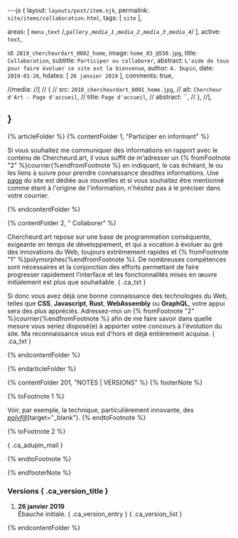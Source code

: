 ---js
{
  layout:    `layouts/post/item.njk`,
  permalink: `site/items/collaboration.html`,
  tags:      [ `site` ],
  
  areas:     [ `menu` ,`text` /*,`gallery` ,`media_1` ,`media_2` ,`media_3` ,`media_4`*/ ],
  active:      `text`,

  id:        `2019_chercheurdart_0002_home`,
  image:     `home_03_@550.jpg`,
  title:     `Collaboration`,
  subtitle:  `Participer ou collaborer`,
  abstract:  `L'aide de tous pour faire évoluer ce site est la bienvenue`,
  author:    `A. Dupin`,
  date:      `2019-01-26`,
  hdates:     [ `26 janvier 2019` ],
  comments:  true,
  
  //media:
  //[
  //  {
  //    src:      `2018_chercheurdart_0001_home.jpg`,
  //    alt:      `Chercheur d'Art - Page d'accueil`,
  //    title:    `Page d'accueil`,
  //    abstract: ``,
  //  },
  //],

}
---

[comment]: # (======== Article ========)

{% articleFolder %}
{% contentFolder 1, "Participer en informant" %}

Si vous souhaitez me communiquer des informations en rapport avec le contenu de Chercheurd.art, il vous suffit de m'adresser un {% fromFootnote "2" %}courrier{%endfromFootnote %} en indiquant, le cas échéant, le ou les liens à suivre pour prendre connaissance desdites informations. Une [page][chercheurdart_posts] du site est dédiée aux nouvelles et si vous souhaitez être mentionné comme étant à l'origine de l'information, n'hésitez pas à le préciser dans votre courrier.

{% endcontentFolder %}

{% contentFolder 2, " Collaborer" %}

Chercheurd.art repose sur une base de programmation conséquente, exigeante en temps de développement, et qui a vocation à évoluer au gré des innovations du Web, toujours extrêmement rapides et {% fromFootnote "1" %}polymorphes{%endfromFootnote %}. De nombreuses compétences sont nécessaires et la conjonction des efforts permettant de faire progresser rapidement l'interface et les fonctionnalités mises en œuvre initialement est plus que souhaitable. { .ca_txt }

Si donc vous avez déjà une bonne connaissance des technologies du Web, telles que **CSS**, **Javascript**, **Rust**, **WebAssembly** ou **GraphQL**, votre appui sera des plus appréciés. Adressez-moi un {% fromFootnote "2" %}courrier{%endfromFootnote %} afin de me faire savoir dans quelle mesure vous seriez disposé(e) à apporter votre concours à l'évolution du site. Ma reconnaissance vous est d'hors et déjà entièrement acquise. { .ca_txt }

{% endcontentFolder %}

{% endarticleFolder %}

[comment]: # (======== Footnotes ========)

{% contentFolder 201, "NOTES | VERSIONS" %}
{% footerNote %}

{% toFootnote 1 %}

Voir, par exemple, la technique, particulièrement innovante, des [_polyfill_](https://polyfill.io/v3){target="_blank"}.
{% endtoFootnote %}

{% toFootnote 2 %}

[](#){ .ca_adupin_mail }

{% endtoFootnote %}

{% endfooterNote %}

[comment]: # (======== Historique ========)

### Versions { .ca_version_title }

1. **26 janvier 2019**  
Ébauche initiale. { .ca_version_entry }
{ .ca_version_list }

{% endcontentFolder %}

[comment]: # (======== Links ========)

[chercheurdart_posts]: https://www.chercheurd.art/posts/items/2019-news.html
